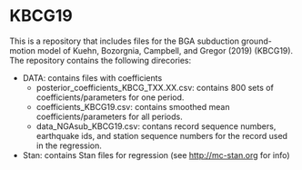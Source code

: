 # KBCG19

This is a repository that includes files for the BGA subduction ground-motion model of Kuehn, Bozorgnia, Campbell, and Gregor (2019) (KBCG19). The repository contains the following direcories:

* DATA: contains files with coefficients
  * posterior_coefficients_KBCG_TXX.XX.csv: contains 800 sets of coefficients/parameters for one period.
  * coefficients_KBCG19.csv: contains smoothed mean coefficients/parameters for all periods.
  * data_NGAsub_KBCG19.csv: contans record sequence numbers, earthquake ids, and station sequence numbers for the record used in the regression.
* Stan: contains Stan files for regression (see http://mc-stan.org for info)
